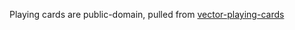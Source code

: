 Playing cards are public-domain, pulled from [vector-playing-cards](https://code.google.com/archive/p/vector-playing-cards/)
